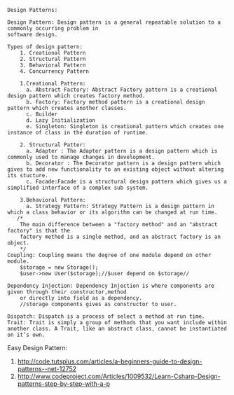     Design Patterns:
    
    Design Pattern: Design pattern is a general repeatable solution to a commonly occurring problem in
    software design.
    
    Types of design pattern:
        1. Creational Pattern
        2. Structural Pattern
        3. Behavioral Pattern
        4. Concurrency Pattern
      
        1.Creational Pattern:
          a. Abstract Factory: Abstract Factory pattern is a creational design pattern which creates factory method.
          b. Factory: Factory method pattern is a creational design pattern which creates another classes.
          c. Builder
          d. Lazy Initialization
          e. Singleton: Singleton is creational pattern which creates one instance of class in the duration of runtime.
      
        2. Structural Patter:
          a. Adapter : The Adapter pattern is a design pattern which is commonly used to manage changes in development.
          b. Decorator : The Decorator pattern is a design pattern which gives to add new functionality to an existing object without altering its stucture.
          c. Facade:Facade is a structural design pattern which gives us a simplified interface of a complex sub system.
          
        3.Behavioral Pattern:
          a. Strategy Pattern: Strategy Pattern is a design pattern in which a class behavior or its algorithm can be changed at run time.
       /*
        The main difference between a "factory method" and an "abstract factory" is that the
        factory method is a single method, and an abstract factory is an object.
		*/
    Coupling: Coupling means the degree of one module depend on other module.
      	$storage = new Storage();
      	$user->new User($storage);//$user depend on $storage//
      	
    Dependency Injection: Dependency Injection is where components are given through their constructor,method
        or directly into field as a dependency.
      	//storage components gives as constructor to user.
      	
    Dispatch: Dispatch is a process of select a method at run time.
	Trait: Trait is simply a group of methods that you want include within another class. A Trait, like an abstract class, cannot be instantiated on it’s own.
  
  Easy Design Pattern:
  1. http://code.tutsplus.com/articles/a-beginners-guide-to-design-patterns--net-12752
  2. http://www.codeproject.com/Articles/1009532/Learn-Csharp-Design-patterns-step-by-step-with-a-p